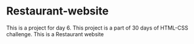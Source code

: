 # Restaurant-website
This is a project for day 6. This project is a part of 30 days of HTML-CSS challenge. This is a Restaurant website
